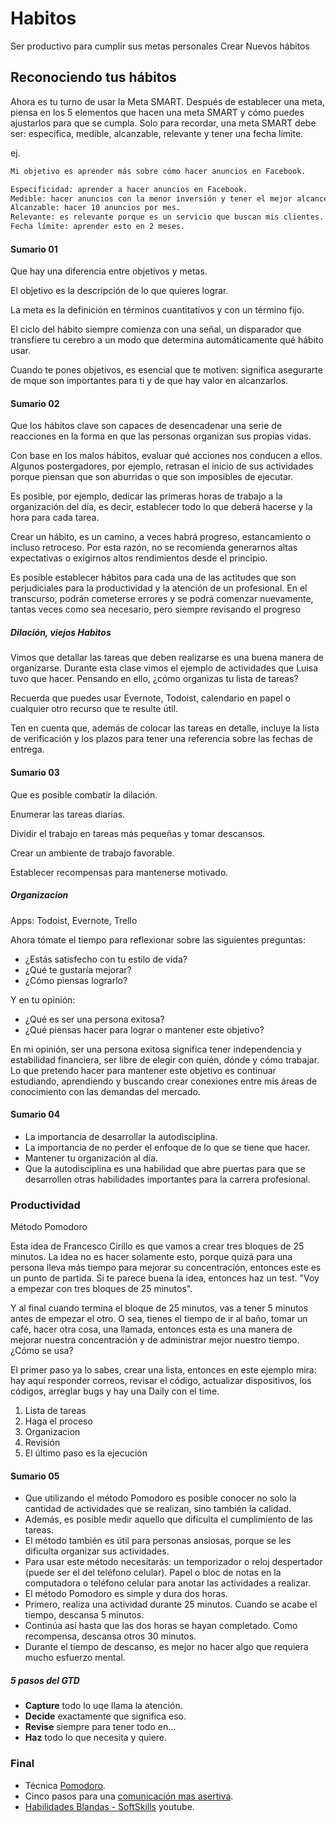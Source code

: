# Habitos

Ser productivo para cumplir sus metas personales
Crear Nuevos hábitos

## Reconociendo tus hábitos

Ahora es tu turno de usar la Meta SMART. Después de establecer una meta, piensa en los 5 elementos que hacen una meta SMART y cómo puedes ajustarlos para que se cumpla. Solo para recordar, una meta SMART debe ser: específica, medible, alcanzable, relevante y tener una fecha límite.

ej.

```txt
Mi objetivo es aprender más sobre cómo hacer anuncios en Facebook.

Especificidad: aprender a hacer anuncios en Facebook.
Medible: hacer anuncios con la menor inversión y tener el mejor alcance.
Alcanzable: hacer 10 anuncios por mes.
Relevante: es relevante porque es un servicio que buscan mis clientes.
Fecha límite: aprender esto en 2 meses.
```

#### Sumario 01

Que hay una diferencia entre objetivos y metas.

El objetivo es la descripción de lo que quieres lograr.

La meta es la definición en términos cuantitativos y con un término fijo.

El ciclo del hábito siempre comienza con una señal, un disparador que
transfiere tu cerebro a un modo que determina automáticamente qué hábito usar.

Cuando te pones objetivos, es esencial que te motiven: significa asegurarte de mque son importantes para ti y de que hay valor en alcanzarlos.

#### Sumario 02

Que los hábitos clave son capaces de desencadenar una serie de reacciones en
la forma en que las personas organizan sus propias vidas.

Con base en los malos hábitos, evaluar qué acciones nos conducen a ellos.
Algunos postergadores, por ejemplo, retrasan el inicio de sus actividades
porque piensan que son aburridas o que son imposibles de ejecutar.

Es posible, por ejemplo, dedicar las primeras horas de trabajo a la organización
del día, es decir, establecer todo lo que deberá hacerse y la hora para cada tarea.

Crear un hábito, es un camino, a veces habrá progreso, estancamiento o incluso
retroceso. Por esta razón, no se recomienda generarnos altas expectativas o
exigirnos altos rendimientos desde el principio.

Es posible establecer hábitos para cada una de las actitudes que son perjudiciales
para la productividad y la atención de un profesional. En el transcurso, podrán
cometerse errores y se podrá comenzar nuevamente, tantas veces como sea necesario,
pero siempre revisando el progreso


##### Dilación, viejos Habitos

Vimos que detallar las tareas que deben realizarse es una buena manera de organizarse.
Durante esta clase vimos el ejemplo de actividades que Luisa tuvo que hacer.
Pensando en ello, ¿cómo organizas tu lista de tareas?

Recuerda que puedes usar Evernote, Todoist, calendario en papel o cualquier otro
recurso que te resulte útil.

Ten en cuenta que, además de colocar las tareas en detalle, incluye la lista de
verificación y los plazos para tener una referencia sobre las fechas de entrega.

#### Sumario 03

Que es posible combatir la dilación.

Enumerar las tareas diarias.

Dividir el trabajo en tareas más pequeñas y tomar descansos.

Crear un ambiente de trabajo favorable.

Establecer recompensas para mantenerse motivado.


##### Organizacion

Apps: Todoist, Evernote, Trello

Ahora tómate el tiempo para reflexionar sobre las siguientes preguntas:

- ¿Estás satisfecho con tu estilo de vida?
- ¿Qué te gustaría mejorar?
- ¿Cómo piensas lograrlo?

Y en tu opinión:

- ¿Qué es ser una persona exitosa?
- ¿Qué piensas hacer para lograr o mantener este objetivo?

En mi opinión, ser una persona exitosa significa tener independencia y estabilidad
financiera, ser libre de elegir con quién, dónde y cómo trabajar. Lo que pretendo
hacer para mantener este objetivo es continuar estudiando, aprendiendo y buscando
crear conexiones entre mis áreas de conocimiento con las demandas del mercado.

#### Sumario 04

- La importancia de desarrollar la autodisciplina.
- La importancia de no perder el enfoque de lo que se tiene que hacer.
- Mantener tu organización al día.
- Que la autodisciplina es una habilidad que abre puertas para que se desarrollen
otras habilidades importantes para la carrera profesional.

### Productividad

Método Pomodoro

Esta idea de Francesco Cirillo es que vamos a crear tres bloques de 25 minutos.
La idea no es hacer solamente esto, porque quizá para una persona lleva más
tiempo para mejorar su concentración, entonces este es un punto de partida.
Si te parece buena la idea, entonces haz un test. "Voy a empezar con tres
bloques de 25 minutos".

Y al final cuando termina el bloque de 25 minutos, vas a tener 5 minutos antes
de empezar el otro. O sea, tienes el tiempo de ir al baño, tomar un café, hacer
otra cosa, una llamada, entonces esta es una manera de mejorar nuestra
concentración y de administrar mejor nuestro tiempo. ¿Cómo se usa?

El primer paso ya lo sabes, crear una lista, entonces en este ejemplo mira:
hay aquí responder correos, revisar el código, actualizar dispositivos,
los códigos, arreglar bugs y hay una Daily con el time.


1. Lista de tareas
2. Haga el proceso
3. Organizacion
4. Revisión
5. El último paso es la ejecución

#### Sumario 05

- Que utilizando el método Pomodoro es posible conocer no solo la cantidad de
actividades que se realizan, sino también la calidad.
- Además, es posible medir aquello que dificulta el cumplimiento de las tareas.
- El método también es útil para personas ansiosas, porque se les dificulta
organizar sus actividades.
- Para usar este método necesitarás: un temporizador o reloj despertador
(puede ser el del teléfono celular). Papel o bloc de notas en la computadora o
teléfono celular para anotar las actividades a realizar.
- El método Pomodoro es simple y dura dos horas.
- Primero, realiza una actividad durante 25 minutos. Cuando se acabe el tiempo,
descansa 5 minutos.
- Continúa así hasta que las dos horas se hayan completado. Como recompensa,
descansa otros 30 minutos.
- Durante el tiempo de descanso, es mejor no hacer algo que requiera mucho
esfuerzo mental.


##### 5 pasos del GTD

- **Capture** todo lo uqe llama la atención.
- **Decide** exactamente que significa eso.
- **Revise** siempre para tener todo en...
- **Haz** todo lo que necesita y quiere.

### Final

- Técnica [Pomodoro](https://www.aluracursos.com/blog/tecnica-pomodoro-gestiona-tu-tiempo-con-sencillez).
- Cinco pasos para una [comunicación mas asertiva](https://www.aluracursos.com/blog/5-pasos-para-una-comunicacion-mas-asertiva).
- [Habilidades Blandas - SoftSkills](https://www.youtube.com/watch?v=vhwspfvI52k) youtube.

